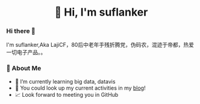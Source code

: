 <h1 align="center">👋 Hi, I'm suflanker</h1>

### Hi there 👋

I'm suflanker,Aka LajiCF，80后中老年手残折腾党，伪码农，混迹于帝都，热爱一切电子产品。。

### 👦 About Me 

- 🌱 I’m currently learning big data, datavis
- 🎉 You could look up my current activities in my [blog](https://blog.suflanker.com)!
- 📈 Look forward to meeting you in GitHub


